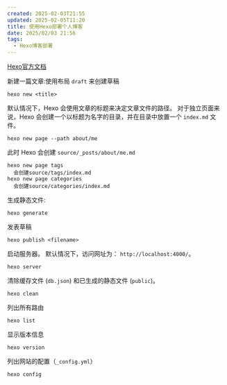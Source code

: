 ```yaml
---
created: 2025-02-03T21:55
updated: 2025-02-05T11:20
title: 使用Hexo部署个人博客
date: 2025/02/03 21:56
tags:
  - Hexo博客部署
---
```

[Hexo官方文档](https://hexo.io/zh-cn/docs/)


新建一篇文章:使用布局 `draft` 来创建草稿
```
hexo new <title>
```
默认情况下，Hexo 会使用文章的标题来决定文章文件的路径。 对于独立页面来说，Hexo 会创建一个以标题为名字的目录，并在目录中放置一个 `index.md` 文件。


    hexo new page --path about/me
此时 Hexo 会创建 `source/_posts/about/me.md`

```
hexo new page tags
  会创建source/tags/index.md
hexo new page categories
  会创建source/categories/index.md
```

生成静态文件:
```
hexo generate
```

发表草稿
```
hexo publish <filename>
```

启动服务器。 默认情况下，访问网址为： `http://localhost:4000/`。
```
hexo server
```
清除缓存文件 (`db.json`) 和已生成的静态文件 (`public`)。
```
hexo clean
```
列出所有路由
```
hexo list
```
显示版本信息
```
hexo version
```
列出网站的配置（`_config.yml`）
```
hexo config
```